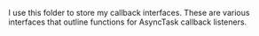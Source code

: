 I use this folder to store my callback interfaces. These are various interfaces that outline functions for AsyncTask callback listeners.